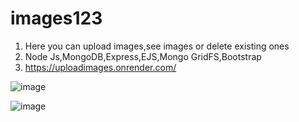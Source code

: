 # images123
1. Here you can upload images,see images or delete existing ones
2. Node Js,MongoDB,Express,EJS,Mongo GridFS,Bootstrap  
3. https://uploadimages.onrender.com/
  
![image](https://user-images.githubusercontent.com/84563516/214061842-d16ae5d6-3121-4719-b4a5-d34d2fb6904b.png)

![image](https://user-images.githubusercontent.com/84563516/214062325-a4e63877-85d1-4895-ba68-b53f0ea8a4e3.png)
